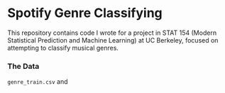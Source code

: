 # Spotify Genre Classifying
This repository contains code I wrote for a project in STAT 154 (Modern Statistical Prediction and Machine Learning) at UC Berkeley, focused on attempting to classify musical genres.


### The Data

`genre_train.csv` and 

